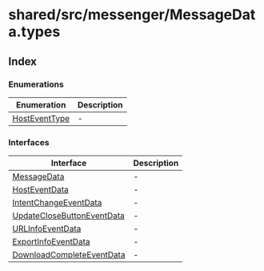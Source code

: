 # shared/src/messenger/MessageData.types

## Index

### Enumerations

| Enumeration                                      | Description |
| ------------------------------------------------ | ----------- |
| [HostEventType](enumerations/host-event-type.md) | -           |

### Interfaces

| Interface                                                                  | Description |
| -------------------------------------------------------------------------- | ----------- |
| [MessageData](interfaces/message-data.md)                                  | -           |
| [HostEventData](interfaces/host-event-data.md)                             | -           |
| [IntentChangeEventData](interfaces/intent-change-event-data.md)            | -           |
| [UpdateCloseButtonEventData](interfaces/update-close-button-event-data.md) | -           |
| [URLInfoEventData](interfaces/url-info-event-data.md)                      | -           |
| [ExportInfoEventData](interfaces/export-info-event-data.md)                | -           |
| [DownloadCompleteEventData](interfaces/download-complete-eventData.md)     | -           |
